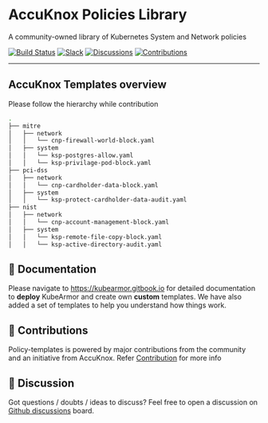 # AccuKnox Policies Library
A community-owned library of Kubernetes System and Network policies

[![Build Status](https://travis-ci.com/accuknox/KubeArmor.svg?branch=master)](https://travis-ci.com/accuknox/KubeArmor)
[![Slack](https://kubearmor.herokuapp.com/badge.svg)](https://kubearmor.herokuapp.com)
[![Discussions](https://img.shields.io/badge/Got%20Questions%3F-Chat-Violet)](https://github.com/kubearmor/KubeArmor/discussions)
[![Contributions](https://img.shields.io/badge/contributions-welcome-brightgreen.svg?style=flat)](https://github.com/kubearmor/policy-templates/issues)

----
## AccuKnox Templates overview

Please follow the hierarchy while contribution

```bash
.
├── mitre
│   ├── network
│   │   └── cnp-firewall-world-block.yaml
│   ├── system
│   │   └── ksp-postgres-allow.yaml
│   │   └── ksp-privilage-pod-block.yaml
├── pci-dss
│   ├── network
│   │   └── cnp-cardholder-data-block.yaml
│   ├── system
│   │   └── ksp-protect-cardholder-data-audit.yaml
├── nist
│   ├── network
│   │   └── cnp-account-management-block.yaml
│   ├── system
│   │   └── ksp-remote-file-copy-block.yaml
│   │   └── ksp-active-directory-audit.yaml
```

📖 Documentation
-----

Please navigate to https://kubearmor.gitbook.io for detailed documentation to **deploy** KubeArmor and create own **custom** templates.
We have also added a set of templates to help you understand how things work.

💪 Contributions
-----

Policy-templates is powered by major contributions from the community and an initiative from AccuKnox.
Refer [Contribution](https://github.com/kubearmor/KubeArmor/blob/master/contribution/contribution_guide.md) for more info 


💬 Discussion
-----

Got questions / doubts / ideas to discuss?
Feel free to open a discussion on [Github discussions](https://github.com/kubearmor/KubeArmor/discussions) board.

<!---
```
- recommended-policies
   - mitre (compliance type)
     - host/workload
       - mysql/generic/postgres/ (mention appropriate workload here)
         - system/network-ingress/network-egress (policy type)
           - policy-name.yaml
```
-->
